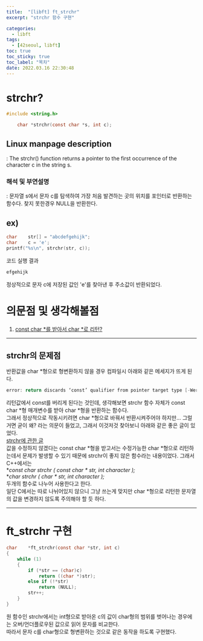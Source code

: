 ```yaml
---
title:  "[libft] ft_strchr"
excerpt: "strchr 함수 구현"

categories:
  - libft
tags:
  - [42seoul, libft]
toc: true
toc_sticky: true
toc_label: "목차"
date: 2022.03.16 22:30:48
---
```


# strchr?

```c
#include <string.h>

    char *strchr(const char *s, int c);
```

## Linux manpage description    
:  The strchr() function returns a pointer to the first occurrence of the character c in the string s.    

### 해석 및 부연설명    
:  문자열 s에서 문자 c를 탐색하여 가장 처음 발견하는 곳의 위치를 포인터로 반환하는 함수다. 찾지 못한경우 NULL을 반환한다.    

## ex)    
```c
char	str[] = "abcdefgehijk";
char	c = 'e';
printf("%s\n", strchr(str, c));
```
코드 실행 결과
```c
efgehijk
```
정상적으로 문자 c에 저장된 값인 'e'를 찾아낸 후 주소값이 반환되었다.    

# 의문점 및 생각해볼점    
1. [const char *를 받아서 char *로 리턴?](#strchr의-문제점)    

***

## strchr의 문제점
반환값을 char *형으로 형변환하지 않을 경우 컴파일시 아래와 같은 메세지가 뜨게 된다.
```c
error: return discards ‘const’ qualifier from pointer target type [-Werror=discarded-qualifiers]
```
리턴값에서 const를 버리게 된다는 것인데, 생각해보면 strchr 함수 자체가 const char *형 매개변수를 받아 char *형을 반환하는 함수다.    
그래서 정상적으로 작동시키려면 char *형으로 바꿔서 반환시켜주어야 하지만... 그럴거면 굳이 왜? 라는 의문이 들었고, 그래서 이것저것 찾아보니 아래와 같은 좋은 글이 있었다.    
[strchr에 관한 글](https://stackoverflow.com/questions/14367727/how-does-strchr-implementation-work/14368141#14368141)    
값을 수정하지 않겠다는 const char *형을 받고서는 수정가능한 char *형으로 리턴하는데서 문제가 발생할 수 있기 때문에 strchr이 좋지 않은 함수라는 내용이었다. 그래서 C++에서는    
**const char *strchr ( const char * str, int character );**    
**char *strchr (       char * str, int character );**    
두개의 함수로 나누어 사용한다고 한다.    
일단 C에서는 따로 나뉘어있지 않으니 그냥 쓰는게 맞지만 char *형으로 리턴한 문자열의 값을 변경하지 않도록 주의해야 할 듯 하다.    

***

# ft_strchr 구현

```c
char	*ft_strchr(const char *str, int c)
{
	while (1)
	{
		if (*str == (char)c)
			return ((char *)str);
		else if (!*str)
			return (NULL);
		str++;
	}
}
```
원 함수인 strchr에서는 int형으로 받아온 c의 값이 char형의 범위를 벗어나는 경우에는 오버/언더플로우된 값으로 읽어 문자를 비교한다.    
따라서 문자 c를 char형으로 형변환하는 것으로 같은 동작을 하도록 구현했다.    

